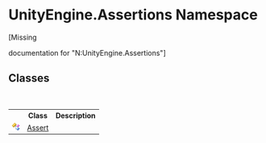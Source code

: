 # UnityEngine.Assertions Namespace
 

\[Missing <summary> documentation for "N:UnityEngine.Assertions"\]


## Classes
&nbsp;<table><tr><th></th><th>Class</th><th>Description</th></tr><tr><td>![Public class](media/pubclass.gif "Public class")</td><td><a href="c9e4bd61-e1c5-9ae2-16bd-4c2915cc6e00">Assert</a></td><td /></tr></table>&nbsp;
